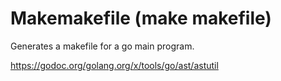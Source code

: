 # Makemakefile (make makefile)

Generates a makefile for a go main program.

https://godoc.org/golang.org/x/tools/go/ast/astutil
